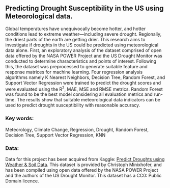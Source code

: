 ## Predicting Drought Susceptibility in the US using Meteorological data.

Global temperatures have unequivocally become hotter, and hotter conditions lead to extreme weather—including 
severe drought. Regionally, the driest parts of the earth are getting drier. This research aims to investigate if droughts 
in the US could be predicted using meteorological data alone. First, an exploratory analysis of the dataset comprised 
of open data offered by the NASA POWER Project and the US Drought Monitor was conducted to determine
characteristics and points of interest. Following this, the dataset was preprocessed to generate suitable feature and 
response matrices for machine learning. Four regression analysis algorithms namely K Nearest Neighbors, Decision 
Tree, Random Forest, and Support Vector Regression were trained to predict the drought scores and were evaluated 
using the R<sup>2</sup>, MAE, MSE and RMSE metrics. Random Forest was found to be the best model considering all evaluation 
metrics and run-time. The results show that suitable meteorological data indicators can be used to predict drought 
susceptibility with reasonable accuracy.

### Key words:
Meteorology, Climate Change, Regression, Drought, Random Forest, Decision Tree, Support Vector Regression, KNN

### Data:
Data for this project has been acquired from Kaggle: [Predict Droughts using Weather & Soil Data](https://www.kaggle.com/cdminix/us-drought-meteorological-data). 
This dataset is provided by Christoph Minixhofer, and has been compiled using open data offered by the NASA POWER Project and the authors of the US Drought Monitor. This dataset has a CC0: Public Domain licence.
